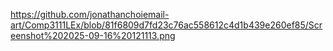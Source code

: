 https://github.com/jonathanchoiemail-art/Comp3111LEx/blob/81f6809d7fd23c76ac558612c4d1b439e260ef85/Screenshot%202025-09-16%20121113.png

